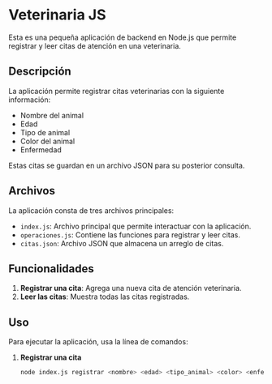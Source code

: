 # Veterinaria JS

Esta es una pequeña aplicación de backend en Node.js que permite registrar y leer citas de atención en una veterinaria.

## Descripción

La aplicación permite registrar citas veterinarias con la siguiente información:
- Nombre del animal
- Edad
- Tipo de animal
- Color del animal
- Enfermedad

Estas citas se guardan en un archivo JSON para su posterior consulta.

## Archivos

La aplicación consta de tres archivos principales:

- `index.js`: Archivo principal que permite interactuar con la aplicación.
- `operaciones.js`: Contiene las funciones para registrar y leer citas.
- `citas.json`: Archivo JSON que almacena un arreglo de citas.

## Funcionalidades

1. **Registrar una cita**: Agrega una nueva cita de atención veterinaria.
2. **Leer las citas**: Muestra todas las citas registradas.

## Uso

Para ejecutar la aplicación, usa la línea de comandos:

1. **Registrar una cita**
   ```bash
   node index.js registrar <nombre> <edad> <tipo_animal> <color> <enfermedad>
